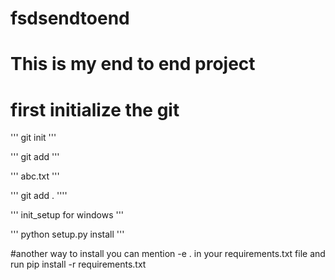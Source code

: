 # fsdsendtoend
# This is my end to end project 

# first initialize the git

'''
git init
'''

'''
git add 
'''

'''
abc.txt
'''

'''
git add .
''''

'''
init_setup for windows
'''

'''
python setup.py install
'''

#another way to install you can mention -e . in your 
requirements.txt file and run pip install -r requirements.txt